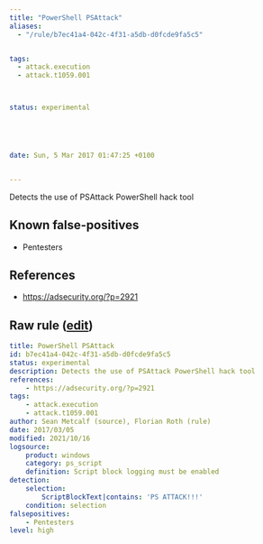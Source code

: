```yaml
---
title: "PowerShell PSAttack"
aliases:
  - "/rule/b7ec41a4-042c-4f31-a5db-d0fcde9fa5c5"


tags:
  - attack.execution
  - attack.t1059.001



status: experimental





date: Sun, 5 Mar 2017 01:47:25 +0100


---
```


Detects the use of PSAttack PowerShell hack tool

<!--more-->


## Known false-positives

* Pentesters



## References

* https://adsecurity.org/?p=2921


## Raw rule ([edit](https://github.com/SigmaHQ/sigma/edit/master/rules/windows/powershell/powershell_script/posh_ps_psattack.yml))
```yaml
title: PowerShell PSAttack
id: b7ec41a4-042c-4f31-a5db-d0fcde9fa5c5
status: experimental
description: Detects the use of PSAttack PowerShell hack tool
references:
    - https://adsecurity.org/?p=2921
tags:
    - attack.execution
    - attack.t1059.001
author: Sean Metcalf (source), Florian Roth (rule)
date: 2017/03/05
modified: 2021/10/16
logsource:
    product: windows
    category: ps_script
    definition: Script block logging must be enabled
detection:
    selection:
        ScriptBlockText|contains: 'PS ATTACK!!!'
    condition: selection
falsepositives:
    - Pentesters
level: high

```

